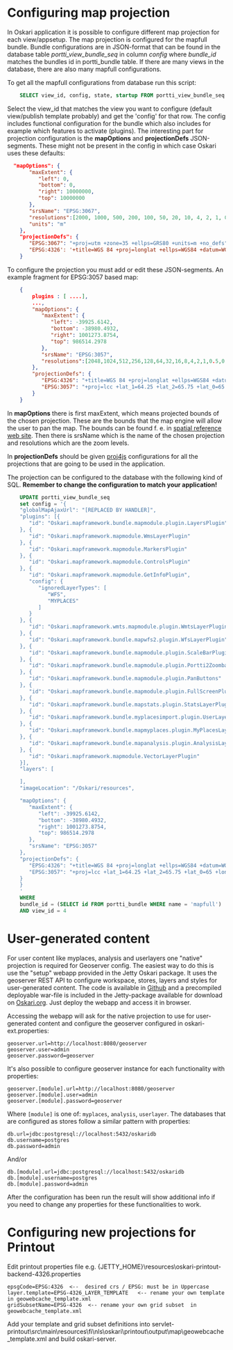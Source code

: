 # Configuring map projection

In Oskari application it is possible to configure different map projection for each view/appsetup. The map projection is configured for the mapfull bundle. Bundle configurations are in JSON-format that can be found in the database table *portti_view_bundle_seq* in column *config* where *bundle_id* matches the bundles id in portti_bundle table. If there are many views in the database, there are also many mapfull configurations. 

To get all the mapfull configurations from database run this script:

```sql
    SELECT view_id, config, state, startup FROM portti_view_bundle_seq where bundle_id IN (SELECT id FROM portti_bundle)
```
Select the view_id that matches the view you want to configure (default view/publish template probably) and get the 'config' for that row. The config includes functional configuration for the bundle which also includes for example which features to activate (plugins). The interesting part for projection configuration is the **mapOptions** and **projectionDefs** JSON-segments. These might not be present in the config in which case Oskari uses these defaults:

```json
  "mapOptions": {
       "maxExtent": {
          "left": 0,
          "bottom": 0,
          "right": 10000000,
          "top": 10000000
       },
       "srsName": "EPSG:3067",
       "resolutions":[2000, 1000, 500, 200, 100, 50, 20, 10, 4, 2, 1, 0.5, 0.25],
       "units": "m"
    },
    "projectionDefs": {
       "EPSG:3067": "+proj=utm +zone=35 +ellps=GRS80 +units=m +no_defs",
       "EPSG:4326': '+title=WGS 84 +proj=longlat +ellps=WGS84 +datum=WGS84 +no_defs"
    }
```

To configure the projection you must add or edit these JSON-segments. An example fragment for EPSG:3057 based map:

```json
    {  
        plugins : [ ....],
        ...,
        "mapOptions": {
           "maxExtent": {
              "left": -39925.6142,
              "bottom": -38980.4932,
              "right": 1001273.8754,
              "top": 986514.2978
           },
           "srsName": "EPSG:3057",
           "resolutions":[2048,1024,512,256,128,64,32,16,8,4,2,1,0.5,0.25]
        },
        "projectionDefs": {
           "EPSG:4326": "+title=WGS 84 +proj=longlat +ellps=WGS84 +datum=WGS84 +no_defs",
           "EPSG:3057": "+proj=lcc +lat_1=64.25 +lat_2=65.75 +lat_0=65 +lon_0=-19 +x_0=500000 +y_0=500000 +ellps=GRS80 +towgs84=0,0,0,0,0,0,0 +units=m +no_defs"
        }
    }
```

In **mapOptions** there is first maxExtent, which means projected bounds of the chosen projection. These are the bounds that the map engine will allow the user to pan the map. 
The bounds can be found f. e. in [spatial reference web site](http://spatialreference.org/ref/epsg/isn93-lambert-1993/).
Then there is srsName which is the name of the chosen projection and resolutions which are the zoom levels.

In **projectionDefs** should be given [proj4js](http://proj4js.org/) configurations for all the projections that are going to be used in the application.

The projection can be configured to the database with the following kind of SQL. **Remember to change the configuration to match your application!**

```sql
    UPDATE portti_view_bundle_seq
    set config = '{  
    "globalMapAjaxUrl": "[REPLACED BY HANDLER]",
    "plugins": [{
       "id": "Oskari.mapframework.bundle.mapmodule.plugin.LayersPlugin"
    }, {
       "id": "Oskari.mapframework.mapmodule.WmsLayerPlugin"
    }, {
       "id": "Oskari.mapframework.mapmodule.MarkersPlugin"
    }, {
       "id": "Oskari.mapframework.mapmodule.ControlsPlugin"
    }, {
       "id": "Oskari.mapframework.mapmodule.GetInfoPlugin",
       "config": {
          "ignoredLayerTypes": [
             "WFS",
             "MYPLACES"
          ]
       }
    }, {
       "id": "Oskari.mapframework.wmts.mapmodule.plugin.WmtsLayerPlugin"
    }, {
       "id": "Oskari.mapframework.bundle.mapwfs2.plugin.WfsLayerPlugin"
    }, {
       "id": "Oskari.mapframework.bundle.mapmodule.plugin.ScaleBarPlugin"
    }, {
       "id": "Oskari.mapframework.bundle.mapmodule.plugin.Portti2Zoombar"
    }, {
       "id": "Oskari.mapframework.bundle.mapmodule.plugin.PanButtons"
    }, {
       "id": "Oskari.mapframework.bundle.mapmodule.plugin.FullScreenPlugin"
    }, {
       "id": "Oskari.mapframework.bundle.mapstats.plugin.StatsLayerPlugin"
    }, {
       "id": "Oskari.mapframework.bundle.myplacesimport.plugin.UserLayersLayerPlugin"
    }, {
       "id": "Oskari.mapframework.bundle.mapmyplaces.plugin.MyPlacesLayerPlugin"
    }, {
       "id": "Oskari.mapframework.bundle.mapanalysis.plugin.AnalysisLayerPlugin"
    }, {
       "id": "Oskari.mapframework.mapmodule.VectorLayerPlugin"
    }],
    "layers": [

    ],
    "imageLocation": "/Oskari/resources",

    "mapOptions": {
       "maxExtent": {
          "left": -39925.6142,
          "bottom": -38980.4932,
          "right": 1001273.8754,
          "top": 986514.2978
       },
       "srsName": "EPSG:3057"
    },
    "projectionDefs": {
       "EPSG:4326": "+title=WGS 84 +proj=longlat +ellps=WGS84 +datum=WGS84 +no_defs",
       "EPSG:3057": "+proj=lcc +lat_1=64.25 +lat_2=65.75 +lat_0=65 +lon_0=-19 +x_0=500000 +y_0=500000 +ellps=GRS80 +towgs84=0,0,0,0,0,0,0 +units=m +no_defs"
    }
    }
    ' 
    WHERE
    bundle_id = (SELECT id FROM portti_bundle WHERE name = 'mapfull')
    AND view_id = 4
```

# User-generated content

For user content like myplaces, analysis and userlayers one "native" projection is required for Geoserver config. 
The easiest way to do this is use the "setup" webapp provided in the Jetty Oskari package. It uses the geoserver REST API to configure workspace, stores, layers and styles for user-generated content.
The code is available in [Github](https://github.com/nls-oskari/oskari-server/tree/master/webapp-setup) and a precompiled deployable war-file is included in the Jetty-package available for 
download on [Oskari.org](/download). Just deploy the webapp and access it in browser.

Accessing the webapp will ask for the native projection to use for user-generated content and configure the geoserver configured in oskari-ext.properties:

    geoserver.url=http://localhost:8080/geoserver
    geoserver.user=admin
    geoserver.password=geoserver

It's also possible to configure geoserver instance for each functionality with properties:

    geoserver.[module].url=http://localhost:8080/geoserver
    geoserver.[module].user=admin
    geoserver.[module].password=geoserver

Where `[module]` is one of: `myplaces`, `analysis`, `userlayer`. The databases that are configured as stores follow a similar pattern with properties:

    db.url=jdbc:postgresql://localhost:5432/oskaridb
    db.username=postgres
    db.password=admin

And/or

    db.[module].url=jdbc:postgresql://localhost:5432/oskaridb
    db.[module].username=postgres
    db.[module].password=admin

After the configuration has been run the result will show additional info if you need to change any properties for these functionalities to work.

# Configuring new projections for Printout 

Edit printout properties file e.g. {JETTY_HOME}\resources\oskari-printout-backend-4326.properties

```
epsgCode=EPSG:4326  <--  desired crs / EPSG: must be in Uppercase
layer.template=EPSG-4326_LAYER_TEMPLATE   <-- rename your own template in geowebcache_template.xml
gridSubsetName=EPSG-4326  <-- rename your own grid subset  in geowebcache_template.xml
```

Add your template and grid subset definitions into servlet-printout\src\main\resources\fi\nls\oskari\printout\output\map\geowebcache_template.xml and 
build oskari-server.
